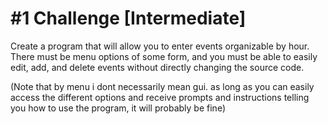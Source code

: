 # #1 Challenge [Intermediate]

Create a program that will allow you to enter events organizable by hour. There must be menu options of some form, and you must be able to easily edit, add, and delete events without directly changing the source code.

(Note that by menu i dont necessarily mean gui. as long as you can easily access the different options and receive prompts and instructions telling you how to use the program, it will probably be fine)
